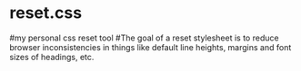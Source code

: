 # reset.css
#my personal css reset tool
#The goal of a reset stylesheet is to reduce browser inconsistencies in things like default line heights, margins and font sizes    of headings, etc.
 
